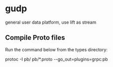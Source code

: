 # gudp

general user data platform, use lift as stream

## Compile Proto files

Run the command below from the types directory:

protoc -I pb/ pb/*.proto --go_out=plugins=grpc:pb
